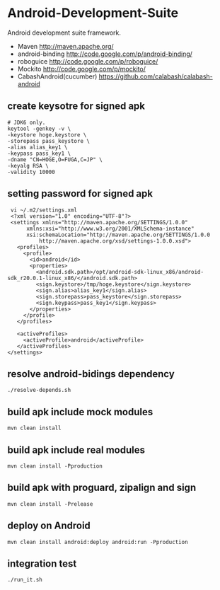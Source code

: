 # Android-Development-Suite

Android development suite framework.
- Maven http://maven.apache.org/
- android-binding http://code.google.com/p/android-binding/
- roboguice http://code.google.com/p/roboguice/
- Mockito http://code.google.com/p/mockito/
- CabashAndroid(cucumber) https://github.com/calabash/calabash-android

## create keysotre for signed apk

    # JDK6 only.
    keytool -genkey -v \
    -keystore hoge.keystore \
    -storepass pass_keystore \
    -alias alias_key1 \
    -keypass pass_key1 \
    -dname "CN=HOGE,O=FUGA,C=JP" \
    -keyalg RSA \
    -validity 10000

## setting password for signed apk

     vi ~/.m2/settings.xml
     <?xml version="1.0" encoding="UTF-8"?>
     <settings xmlns="http://maven.apache.org/SETTINGS/1.0.0"
          xmlns:xsi="http://www.w3.org/2001/XMLSchema-instance"
          xsi:schemaLocation="http://maven.apache.org/SETTINGS/1.0.0
              http://maven.apache.org/xsd/settings-1.0.0.xsd">
       <profiles>
         <profile>
           <id>android</id>
           <properties>
             <android.sdk.path>/opt/android-sdk-linux_x86/android-sdk_r20.0.1-linux_x86/</android.sdk.path>
             <sign.keystore>/tmp/hoge.keystore</sign.keystore>
             <sign.alias>alias_key1</sign.alias>
             <sign.storepass>pass_keystore</sign.storepass>
             <sign.keypass>pass_key1</sign.keypass>
           </properties>
         </profile>
       </profiles>
     
       <activeProfiles>
         <activeProfile>android</activeProfile>
       </activeProfiles>
    </settings>

## resolve android-bidings dependency

    ./resolve-depends.sh

## build apk include mock modules

    mvn clean install

## build apk include real modules

    mvn clean install -Pproduction

## build apk with proguard, zipalign and sign

    mvn clean install -Prelease

## deploy on Android

    mvn clean install android:deploy android:run -Pproduction

## integration test

    ./run_it.sh
